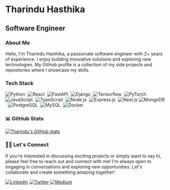 # Tharindu Hasthika

## Software Engineer

### About Me

Hello, I'm Tharindu Hasthika, a passionate software engineer with 2+ years of experience. I enjoy building innovative solutions and exploring new technologies. My GitHub profile is a collection of my side projects and repositories where I showcase my skills.

### Tech Stack

![Python](https://img.shields.io/badge/-Python-05122A?style=flat&logo=python)&nbsp;
![React](https://img.shields.io/badge/-React-05122A?style=flat&logo=react)&nbsp;
![FastAPI](https://img.shields.io/badge/-FastAPI-05122A?style=flat&logo=fastapi)&nbsp;
![Django](https://img.shields.io/badge/-Django-05122A?style=flat&logo=django)&nbsp;
![Tensorflow](https://img.shields.io/badge/-Tensorflow-05122A?style=flat&logo=tensorflow)&nbsp;
![PyTorch](https://img.shields.io/badge/-PyTorch-05122A?style=flat&logo=pytorch)&nbsp;
![JavaScript](https://img.shields.io/badge/-JavaScript-05122A?style=flat&logo=javascript)&nbsp;
![TypeScript](https://img.shields.io/badge/-TypeScript-05122A?style=flat&logo=typescript)&nbsp;
![Node.js](https://img.shields.io/badge/-Node.js-05122A?style=flat&logo=node.js)&nbsp;
![Express.js](https://img.shields.io/badge/-Express.js-05122A?style=flat&logo=express)&nbsp;
![Nest.js](https://img.shields.io/badge/-Nest.js-05122A?style=flat&logo=nestjs)
![MongoDB](https://img.shields.io/badge/-MongoDB-05122A?style=flat&logo=mongodb)&nbsp;
![PostgreSQL](https://img.shields.io/badge/-PostgreSQL-05122A?style=flat&logo=postgresql)&nbsp;
![MySQL](https://img.shields.io/badge/-MySQL-05122A?style=flat&logo=mysql)&nbsp;
![Docker](https://img.shields.io/badge/-Docker-05122A?style=flat&logo=docker)&nbsp;

### 📊 GitHub Stats

[![Tharindu's GitHub stats](https://github-readme-stats.vercel.app/api?username=THasthika&show_icons=true&theme=dracula)](https://github.com/anuraghazra/github-readme-stats)

### 🤝🏻 Let's Connect

If you're interested in discussing exciting projects or simply want to say hi, please feel free to reach out and connect with me! I'm always open to engaging in conversations and exploring new opportunities. Let's collaborate and create something amazing together!

[![LinkedIn](https://img.shields.io/badge/-LinkedIn-05122A?style=flat&logo=linkedin)](https://www.linkedin.com/in/thasthika)
[![Twitter](https://img.shields.io/badge/-Twitter-05122A?style=flat&logo=twitter)](https://twitter.com/THasthika)
[![Medium](https://img.shields.io/badge/-Hashnode-05122A?style=flat&logo=hashnode)](https://hashnode.com/@THasthika)
